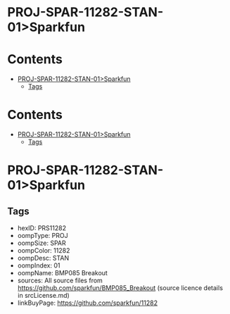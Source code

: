 
PROJ-SPAR-11282-STAN-01>Sparkfun
================================

Contents
========

* [PROJ-SPAR-11282-STAN-01>Sparkfun](#proj-spar-11282-stan-01sparkfun)
	* [Tags](#tags)

Contents
========

* [PROJ-SPAR-11282-STAN-01>Sparkfun](#proj-spar-11282-stan-01sparkfun)
	* [Tags](#tags)

# PROJ-SPAR-11282-STAN-01>Sparkfun

## Tags

- hexID: PRS11282
- oompType: PROJ
- oompSize: SPAR
- oompColor: 11282
- oompDesc: STAN
- oompIndex: 01
- oompName: BMP085 Breakout
- sources: All source files from https://github.com/sparkfun/BMP085_Breakout (source licence details in srcLicense.md)
- linkBuyPage: https://github.com/sparkfun/11282
